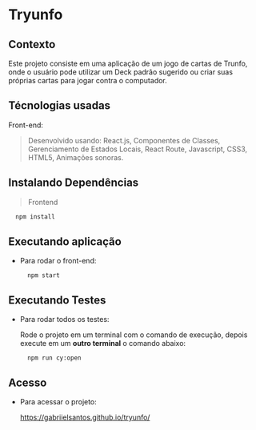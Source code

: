 # Tryunfo

## Contexto
Este projeto consiste em uma aplicação de um jogo de cartas de Trunfo, onde o usuário pode utilizar um Deck padrão sugerido ou criar suas próprias cartas para jogar contra o computador.

## Técnologias usadas

Front-end:
> Desenvolvido usando: React.js, Componentes de Classes, Gerenciamento de Estados Locais, React Route, Javascript, CSS3, HTML5, Animações sonoras.

## Instalando Dependências

> Frontend
```bash
  npm install
``` 
## Executando aplicação

* Para rodar o front-end:

  ```
    npm start
  ```

## Executando Testes

* Para rodar todos os testes:
  
  Rode o projeto em um terminal com o comando de execução, depois execute em um __outro terminal__ o comando abaixo:
  ```
    npm run cy:open
  ```

## Acesso

* Para acessar o projeto:

  https://gabriielsantos.github.io/tryunfo/
